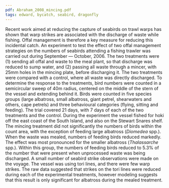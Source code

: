 ```yaml
---
pdf: Abraham_2008_mincing.pdf
tags: edward, bycatch, seabird, dragonfly
---
```

Recent work aimed at reducing the capture of seabirds on trawl warps has shown that warp strikes are associated with the discharge of waste while fishing. Offal management is therefore a key measure for reducing this incidental catch. An experiment to test the effect of two offal management strategies on the numbers of seabirds attending a fishing trawler was carried out during September — October, 2006. The two treatments were (1) sending all offal and waste to the meal plant, so that discharge was reduced to sump water, and (2) passing all waste through a mincer, with 25mm holes in the mincing plate, before discharging it. The two treatments were compared with a control, where all waste was directly discharged. To determine the response to the treatments, bird numbers were counted in a semicircular sweep of 40m radius, centered on the middle of the stern of the vessel and extending behind it. Birds were counted in five species groups (large albatross, small albatross, giant petrel, shearwaters and others, cape petrels) and three behavioural categories (flying, sitting and feeding). The trial covered 21 days, with 7 days of each of the two treatments and the control. During the experiment the vessel fished for hoki off the east coast of the South Island, and also on the Stewart Snares shelf. The mincing treatment did not significantly the numbers of birds within the count area, with the exception of feeding large albatross (*Diomedea* spp.). When the waste was mealed, numbers of feeding birds reduced markedly. The effect was most pronounced for the smaller albatross (*Thalassarche* spp.). Within this group, the numbers of feeding birds reduced to 5.3% of the number that were present when unprocessed waste was being discharged. A small number of seabird strike observations were made on the voyage. The vessel was using tori lines, and there were few warp strikes. The raw data suggested that strikes on the tori lines were reduced during each of the experimental treatments, however modeling suggests that this result is only significant for albatross during the mealed treatment.
